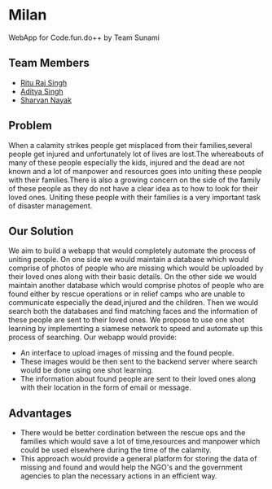 # Milan
WebApp for Code.fun.do++ by Team Sunami

## Team Members

- <a href="https://github.com/RituRajSingh878">Ritu Raj Singh</a>
- <a href="https://github.com/adityauser">Aditya Singh</a>
- <a href="https://github.com/BAJUKA">Sharvan Nayak</a>

## Problem
When a calamity strikes people get misplaced from their families,several people get injured and unfortunately lot of lives are lost.The whereabouts of many of these people especially the kids, injured and the dead are not known and a lot of manpower and resources goes into uniting these people with their families.There is also a growing concern on the side of the family of these people as they do not have a clear idea as to how to look for their loved ones. Uniting these people with their families is a very important task of disaster management.

## Our Solution
We aim to build a webapp that would completely automate the process of uniting people. On one side we would maintain a database which would comprise of photos of people who are missing which would be uploaded by their loved ones along with their basic details. On the other side we would maintain another database which would comprise photos of people who are found either by rescue operations or in relief camps who are unable to communicate especially the dead,injured and the children. Then we would search both the databases and find matching faces and the information of these people are sent to their loved ones. We propose to use one shot learning by implementing a siamese network to speed and automate up this process of searching. Our webapp would provide:
* An interface to upload images of missing and the found people.
* These images would be then sent to the backend server where search would be done using one shot learning.
* The information about found people are sent to their loved ones along with their location in the form of email or message. 

## Advantages
* There would be better cordination between the rescue ops and the families which would save a lot of time,resources and manpower which could be used elsewhere during the time of the calamity.
* This approach would provide a general platform for storing the data of missing and found and would help the NGO's and the government agencies to plan the necessary actions in an efficient way.
